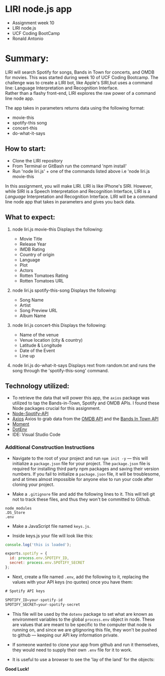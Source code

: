 # LIRI node.js app
- Assignment week 10 
- LIRI node.js  
- UCF Coding BootCamp 
- Ronald Antonio

# Summary:
  LIRI will search Spotify for songs, Bands in Town for concerts, and OMDB for movies.  This was 
  started during week 10 of UCF Coding Bootcamp.  The challenge was to create a LIRI bot, like 
  Apple's SIRI,but uses a command line: Language Interpretation and Recognition Interface.   
  Rather than a flashy front-end, LIRI explores the raw power of a command line node app.

The app takes in parameters returns data using the following format:
  * movie-this
  * spotify-this song
  * concert-this
  * do-what-it-says


## How to start:
  * Clone the LIRI repository
  * From Terminal or GitBash run the command 'npm install'
  * Run 'node liri.js' + one of the commands listed above i.e 'node liri.js movie-this <MOVIE NAME>
  

In this assignment, you will make LIRI. LIRI is like iPhone's SIRI. However, while SIRI is a Speech Interpretation and Recognition Interface, LIRI is a _Language_ Interpretation and Recognition Interface. LIRI will be a command line node app that takes in parameters and gives you back data.

## What to expect:
1. node liri.js movie-this <MOVIE NAME>
  Displays the following:
      - Movie Title
      - Release Year
      - IMDB Rating
      - Country of origin
      - Language
      - Plot
      - Actors
      - Rotten Tomatoes Rating
      - Rotten Tomatoes URL
   
2. node liri.js spotify-this-song <SONG NAME>
  Displays the following:
      - Song Name
      - Artist
      - Song Preview URL
      - Album Name
  
3. node liri.js concert-this <BAND NAME>
  Displays the following:
      - Name of the venue
      - Venue location (city & country)
      - Latitude & Longitude
      - Date of the Event
      - Line up

4. node liri.js do-what-it-says
  Displays rext from random.txt and runs the song through the 'spotify-this-song' command.

## Technology utilized:
  * To retrieve the data that will power this app, the `axios` package was utilized to tap the 
    Bands-in-Town, Spotify and OMDB APIs. I found these Node packages crucial for this assignment.
  * [Node-Spotify-API](https://www.npmjs.com/package/node-spotify-api)
  * [Axios](https://www.npmjs.com/package/axios)
    Axios to grab data from the [OMDB API](http://www.omdbapi.com) and 
    the [Bands In Town API](http://www.artists.bandsintown.com/bandsintown-api)
  * [Moment](https://www.npmjs.com/package/moment)
  * [DotEnv](https://www.npmjs.com/package/dotenv)
  * IDE: Visual Studio Code 


### Additional Construction Instructions

* Navigate to the root of your project and run `npm init -y` &mdash; this will initialize a `package.json` file for your project. The `package.json` file is required for installing third party npm packages and saving their version numbers. If you fail to initialize a `package.json` file, it will be troublesome, and at times almost impossible for anyone else to run your code after cloning your project.

* Make a `.gitignore` file and add the following lines to it. This will tell git not to track these files, and thus they won't be committed to Github.

```
node_modules
.DS_Store
.env
```
* Make a JavaScript file named `keys.js`.

* Inside keys.js your file will look like this:

```js
console.log('this is loaded');

exports.spotify = {
  id: process.env.SPOTIFY_ID,
  secret: process.env.SPOTIFY_SECRET
};
```

* Next, create a file named `.env`, add the following to it, replacing the values with your API keys (no quotes) once you have them:

```js
# Spotify API keys

SPOTIFY_ID=your-spotify-id
SPOTIFY_SECRET=your-spotify-secret

```
* This file will be used by the `dotenv` package to set what are known as environment variables to the global `process.env` object in node. These are values that are meant to be specific to the computer that node is running on, and since we are gitignoring this file, they won't be pushed to github &mdash; keeping our API key information private.

* If someone wanted to clone your app from github and run it themselves, they would need to supply their own `.env` file for it to work.
* It is useful to use a browser to see the 'lay of the land' for the objects:

**Good Luck!**
